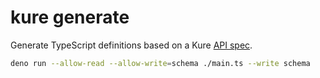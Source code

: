 # kure generate

Generate TypeScript definitions based on a Kure [API spec][spec].

[spec]: https://github.com/kure-sh/spec

```sh
deno run --allow-read --allow-write=schema ./main.ts --write schema
```
